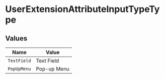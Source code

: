 # UserExtensionAttributeInputTypeType


## Values

| Name        | Value       |
| ----------- | ----------- |
| `TextField` | Text Field  |
| `PopUpMenu` | Pop-up Menu |